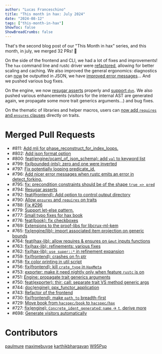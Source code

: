 ```yaml
---
author: "Lucas Franceschino"
title: "This month in hax: July 2024"
date: "2024-08-12"
tags: ["this-month-in-hax"]
ShowToc: false
ShowBreadCrumbs: false
---
```


That's the second blog post of our "This Month in hax" series, and
this month, in july, we merged 32 PRs! 🎉

On the side of the frontend and CLI, we had a lot of fixes and
improvements! The `hax` command line and rustc driver were
[refactored](https://github.com/hacspec/hax/pull/743), allowing for
better scaling and caching. We also improved the general ergonomics:
diagnostics can [now](https://github.com/hacspec/hax/pull/802) be
outputted in JSON, we have [improved error
messages](https://github.com/hacspec/hax/pull/796)... And we pushed
various bug fixes.

On the engine, we now [resugar
asserts](https://github.com/hacspec/hax/pull/794) properly and
[support `dyn`](https://github.com/hacspec/hax/pull/788). We also
pushed various enhancements (visitors for the internal AST are
generated again, we propagate some more trait generics arguments...)
and bug fixes.

On the thematic of libraries and helper macros, users can [now add
`requires` and `ensures`
clauses](https://github.com/hacspec/hax/pull/790) directly on traits.

# Merged Pull Requests
* #811: [Add mli for phase_reconstruct_for_index_loops.](https://github.com/hacspec/hax/pull/811)
* #802: [Add json format option](https://github.com/hacspec/hax/pull/802)
* #800: [feat(engine/ocaml_of_json_schema): add `val` to keyword list](https://github.com/hacspec/hax/pull/800)
* #799: [fix(bounded-ints): zero and one were inverted](https://github.com/hacspec/hax/pull/799)
* #797: [Fix potentially looping predicate_id.](https://github.com/hacspec/hax/pull/797)
* #796: [Add nicer error messages when rustc emits an error in detect_forking.](https://github.com/hacspec/hax/pull/796)
* #795: [fix: precondition constraints should be of the shape `true => pred`](https://github.com/hacspec/hax/pull/795)
* #794: [Resugar asserts](https://github.com/hacspec/hax/pull/794)
* #792: [feat(frontend): Add option to control output directory](https://github.com/hacspec/hax/pull/792)
* #790: [Allow `ensures` and `requires` on traits](https://github.com/hacspec/hax/pull/790)
* #788: [Fix #296](https://github.com/hacspec/hax/pull/788)
* #779: [Support let-else pattern.](https://github.com/hacspec/hax/pull/779)
* #777: [Small typo fixes for hax book](https://github.com/hacspec/hax/pull/777)
* #776: [feat(book): fix checkboxes](https://github.com/hacspec/hax/pull/776)
* #769: [Extensions to the proof-libs for libcrux-ml-kem](https://github.com/hacspec/hax/pull/769)
* #765: [fix(engine/lib): import associated item projection on generic bounds](https://github.com/hacspec/hax/pull/765)
* #764: [feat(hax-lib): allow requires & ensures on `&mut` inputs functions](https://github.com/hacspec/hax/pull/764)
* #763: [fix(hax-lib): refinements: various fixes](https://github.com/hacspec/hax/pull/763)
* #762: [fix(hax-lib): `use super::*` in refinement expansion](https://github.com/hacspec/hax/pull/762)
* #759: [fix(frontend): crashes on fn ptr](https://github.com/hacspec/hax/pull/759)
* #758: [fix color printing in util script](https://github.com/hacspec/hax/pull/758)
* #756: [fix(frontend): kill `crate_type` in `HaxMeta`](https://github.com/hacspec/hax/pull/756)
* #753: [ exporter: make it need nightly only when feature `rustc` is on](https://github.com/hacspec/hax/pull/753)
* #751: [Engine: propagate trait generics arguments](https://github.com/hacspec/hax/pull/751)
* #750: [feat(exporter): thir: call: separate trait VS method generic args](https://github.com/hacspec/hax/pull/750)
* #744: [doc(engine): ppx_functor_application](https://github.com/hacspec/hax/pull/744)
* #743: [Refactor of the frontend](https://github.com/hacspec/hax/pull/743)
* #730: [fix(frontend): make `path_to` breadth-first](https://github.com/hacspec/hax/pull/730)
* #729: [Move book from `hacspec/book` to `hacspec/hax`](https://github.com/hacspec/hax/pull/729)
* #727: [fix(engine): `Concrete_ident_generated`: `name` -> `t`, derive more](https://github.com/hacspec/hax/pull/727)
* #698: [Generate visitors automatically](https://github.com/hacspec/hax/pull/698)

# Contributors
[paulmure](https://github.com/paulmure)
[maximebuyse](https://github.com/maximebuyse)
[karthikbhargavan](https://github.com/karthikbhargavan)
[W95Psp](https://github.com/W95Psp)

